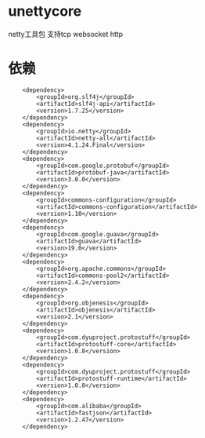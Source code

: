 # unettycore
netty工具包 支持tcp websocket http

# 依赖
	    <dependency>
			<groupId>org.slf4j</groupId>
			<artifactId>slf4j-api</artifactId>
			<version>1.7.25</version>
		</dependency>
		<dependency>
			<groupId>io.netty</groupId>
			<artifactId>netty-all</artifactId>
			<version>4.1.24.Final</version>
		</dependency>
		<dependency>
			<groupId>com.google.protobuf</groupId>
			<artifactId>protobuf-java</artifactId>
			<version>3.0.0</version>
		</dependency>
		<dependency>
			<groupId>commons-configuration</groupId>
			<artifactId>commons-configuration</artifactId>
			<version>1.10</version>
		</dependency>
		<dependency>
			<groupId>com.google.guava</groupId>
			<artifactId>guava</artifactId>
			<version>19.0</version>
		</dependency>
		<dependency>
			<groupId>org.apache.commons</groupId>
			<artifactId>commons-pool2</artifactId>
			<version>2.4.2</version>
		</dependency>
		<dependency>
			<groupId>org.objenesis</groupId>
			<artifactId>objenesis</artifactId>
			<version>2.1</version>
		</dependency>
		<dependency>
			<groupId>com.dyuproject.protostuff</groupId>
			<artifactId>protostuff-core</artifactId>
			<version>1.0.8</version>
		</dependency>
		<dependency>
			<groupId>com.dyuproject.protostuff</groupId>
			<artifactId>protostuff-runtime</artifactId>
			<version>1.0.8</version>
		</dependency>
		<dependency>
			<groupId>com.alibaba</groupId>
			<artifactId>fastjson</artifactId>
			<version>1.2.47</version>
		</dependency>